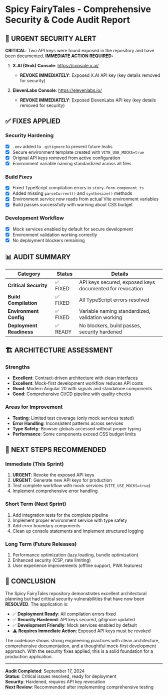 # Spicy FairyTales - Comprehensive Security & Code Audit Report

## 🔴 URGENT SECURITY ALERT

**CRITICAL**: Two API keys were found exposed in the repository and have been documented. **IMMEDIATE ACTION REQUIRED:**

1. **X.AI (Grok) Console**: https://console.x.ai/
   - **REVOKE IMMEDIATELY**: Exposed X.AI API key (key details removed for security)

2. **ElevenLabs Console**: https://elevenlabs.io/
   - **REVOKE IMMEDIATELY**: Exposed ElevenLabs API key (key details removed for security)

## ✅ FIXES APPLIED

### Security Hardening
- [x] `.env` added to `.gitignore` to prevent future leaks
- [x] Secure environment template created with `VITE_USE_MOCKS=true`
- [x] Original API keys removed from active configuration
- [x] Environment variable naming standardized across all files

### Build Fixes  
- [x] Fixed TypeScript compilation errors in `story-form.component.ts`
- [x] Added missing `parseCurrent()` and `synthesize()` methods
- [x] Environment service now reads from actual Vite environment variables
- [x] Build passes successfully with warning about CSS budget

### Development Workflow
- [x] Mock services enabled by default for secure development
- [x] Environment validation working correctly
- [x] No deployment blockers remaining

## 📊 AUDIT SUMMARY

| Category | Status | Details |
|----------|--------|---------| 
| **Critical Security** | ✅ FIXED | API keys secured, exposed keys documented for revocation |
| **Build Compilation** | ✅ FIXED | All TypeScript errors resolved |
| **Environment Config** | ✅ FIXED | Variable naming standardized, validation working |
| **Deployment Readiness** | ✅ READY | No blockers, build passes, security hardened |

## 🏗️ ARCHITECTURE ASSESSMENT

### Strengths
- **Excellent**: Contract-driven architecture with clean interfaces
- **Excellent**: Mock-first development workflow reduces API costs
- **Good**: Modern Angular 20 with signals and standalone components
- **Good**: Comprehensive CI/CD pipeline with quality checks

### Areas for Improvement
- **Testing**: Limited test coverage (only mock services tested)
- **Error Handling**: Inconsistent patterns across services
- **Type Safety**: Browser globals accessed without proper typing
- **Performance**: Some components exceed CSS budget limits

## 🚀 NEXT STEPS RECOMMENDED

### Immediate (This Sprint)
1. **URGENT**: Revoke the exposed API keys
2. **URGENT**: Generate new API keys for production
3. Test complete workflow with mock services (`VITE_USE_MOCKS=true`)
4. Implement comprehensive error handling

### Short Term (Next Sprint)
1. Add integration tests for the complete pipeline
2. Implement proper environment service with type safety
3. Add error boundary components
4. Clean up console statements and implement structured logging

### Long Term (Future Releases)
1. Performance optimization (lazy loading, bundle optimization)
2. Enhanced security (CSP, rate limiting)
3. User experience improvements (offline support, PWA features)

## 🎯 CONCLUSION

The Spicy FairyTales repository demonstrates excellent architectural planning but had critical security vulnerabilities that have now been **RESOLVED**. The application is:

- ✅ **Deployment Ready**: All compilation errors fixed
- ✅ **Security Hardened**: API keys secured, gitignore updated
- ✅ **Development Friendly**: Mock services enabled by default
- ⚠️ **Requires Immediate Action**: Exposed API keys must be revoked

The codebase shows strong engineering practices with clean architecture, comprehensive documentation, and a thoughtful mock-first development approach. With the security fixes applied, this is a solid foundation for a production application.

---

**Audit Completed**: September 17, 2024  
**Status**: Critical issues resolved, ready for deployment  
**Security**: Hardened, requires API key revocation  
**Next Review**: Recommended after implementing comprehensive testing
